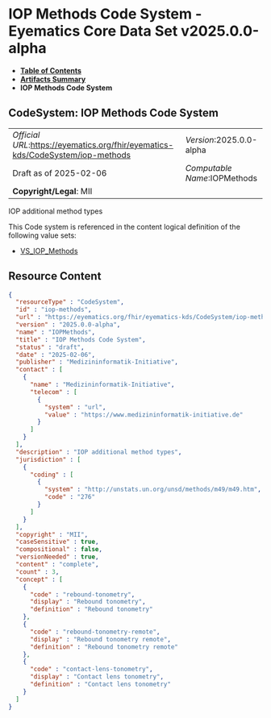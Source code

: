 # IOP Methods Code System - Eyematics Core Data Set v2025.0.0-alpha

* [**Table of Contents**](toc.md)
* [**Artifacts Summary**](artifacts.md)
* **IOP Methods Code System**

## CodeSystem: IOP Methods Code System 

| | |
| :--- | :--- |
| *Official URL*:https://eyematics.org/fhir/eyematics-kds/CodeSystem/iop-methods | *Version*:2025.0.0-alpha |
| Draft as of 2025-02-06 | *Computable Name*:IOPMethods |
| **Copyright/Legal**: MII | |

 
IOP additional method types 

 This Code system is referenced in the content logical definition of the following value sets: 

* [VS_IOP_Methods](ValueSet-iop-methods.md)



## Resource Content

```json
{
  "resourceType" : "CodeSystem",
  "id" : "iop-methods",
  "url" : "https://eyematics.org/fhir/eyematics-kds/CodeSystem/iop-methods",
  "version" : "2025.0.0-alpha",
  "name" : "IOPMethods",
  "title" : "IOP Methods Code System",
  "status" : "draft",
  "date" : "2025-02-06",
  "publisher" : "Medizininformatik-Initiative",
  "contact" : [
    {
      "name" : "Medizininformatik-Initiative",
      "telecom" : [
        {
          "system" : "url",
          "value" : "https://www.medizininformatik-initiative.de"
        }
      ]
    }
  ],
  "description" : "IOP additional method types",
  "jurisdiction" : [
    {
      "coding" : [
        {
          "system" : "http://unstats.un.org/unsd/methods/m49/m49.htm",
          "code" : "276"
        }
      ]
    }
  ],
  "copyright" : "MII",
  "caseSensitive" : true,
  "compositional" : false,
  "versionNeeded" : true,
  "content" : "complete",
  "count" : 3,
  "concept" : [
    {
      "code" : "rebound-tonometry",
      "display" : "Rebound tonometry",
      "definition" : "Rebound tonometry"
    },
    {
      "code" : "rebound-tonometry-remote",
      "display" : "Rebound tonometry remote",
      "definition" : "Rebound tonometry remote"
    },
    {
      "code" : "contact-lens-tonometry",
      "display" : "Contact lens tonometry",
      "definition" : "Contact lens tonometry"
    }
  ]
}

```
